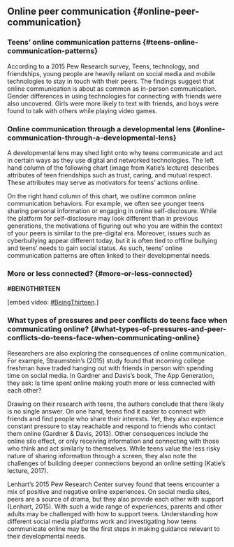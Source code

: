 ## Online peer communication {#online-peer-communication}

### Teens’ online communication patterns {#teens-online-communication-patterns}

According to a 2015 Pew Research survey, Teens, technology, and friendships, young people are heavily reliant on social media and mobile technologies to stay in touch with their peers. The findings suggest that online communication is about as common as in-person communication. Gender differences in using technologies for connecting with friends were also uncovered. Girls were more likely to text with friends, and boys were found to talk with others while playing video games.

### Online communication through a developmental lens {#online-communication-through-a-developmental-lens}

A developmental lens may shed light onto why teens communicate and act in certain ways as they use digital and networked technologies. The left hand column of the following chart (image from Katie’s lecture) describes attributes of teen friendships such as trust, caring, and mutual respect. These attributes may serve as motivators for teens’ actions online.

On the right hand column of this chart, we outline common online communication behaviors. For example, we often see younger teens sharing personal information or engaging in online self-disclosure. While the platform for self-disclosure may look different than in previous generations, the motivations of figuring out who you are within the context of your peers is similar to the pre-digital era. Moreover, issues such as cyberbullying appear different today, but it is often tied to offline bullying and teens’ needs to gain social status. As such, teens’ online communication patterns are often linked to their developmental needs.

### More or less connected? {#more-or-less-connected}

**#BEINGTHIRTEEN**

[embed video: [#BeingThirteen](https://www.youtube.com/watch?v=t-9LtTtkg04).]

### **What types of pressures and peer conflicts do teens face when communicating online?** {#what-types-of-pressures-and-peer-conflicts-do-teens-face-when-communicating-online}

Researchers are also exploring the consequences of online communication. For example, Straumstein’s (2015) study found that incoming college freshman have traded hanging out with friends in person with spending time on social media. In Gardner and Davis’s book, The App Generation, they ask: Is time spent online making youth more or less connected with each other?

Drawing on their research with teens, the authors conclude that there likely is no single answer. On one hand, teens find it easier to connect with friends and find people who share their interests. Yet, they also experience constant pressure to stay reachable and respond to friends who contact them online (Gardner &amp; Davis, 2013). Other consequences include the online silo effect, or only receiving information and connecting with those who think and act similarly to themselves. While teens value the less risky nature of sharing information through a screen, they also note the challenges of building deeper connections beyond an online setting (Katie’s lecture, 2017).

Lenhart’s 2015 Pew Research Center survey found that teens encounter a mix of positive and negative online experiences. On social media sites, peers are a source of drama, but they also provide each other with support (Lenhart, 2015). With such a wide range of experiences, parents and other adults may be challenged with how to support teens. Understanding how different social media platforms work and investigating how teens communicate online may be the first steps in making guidance relevant to their developmental needs.